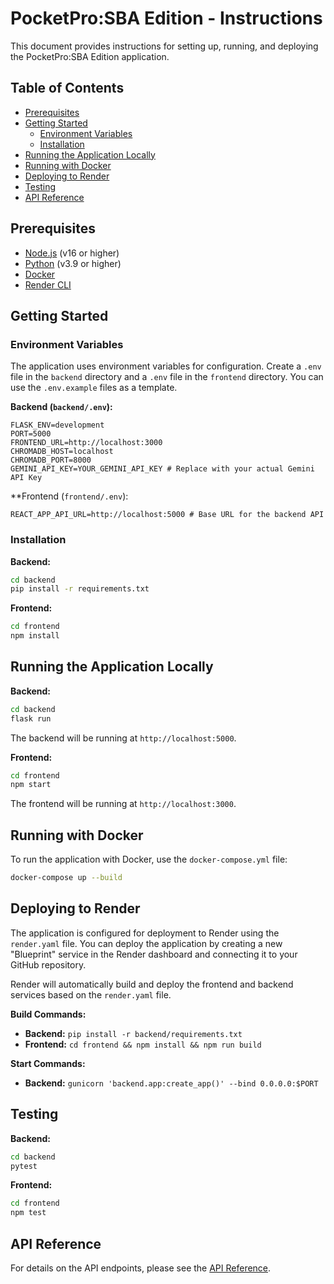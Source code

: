 # PocketPro:SBA Edition - Instructions

This document provides instructions for setting up, running, and deploying the PocketPro:SBA Edition application.

## Table of Contents

- [Prerequisites](#prerequisites)
- [Getting Started](#getting-started)
  - [Environment Variables](#environment-variables)
  - [Installation](#installation)
- [Running the Application Locally](#running-the-application-locally)
- [Running with Docker](#running-with-docker)
- [Deploying to Render](#deploying-to-render)
- [Testing](#testing)
- [API Reference](#api-reference)

## Prerequisites

- [Node.js](https://nodejs.org/) (v16 or higher)
- [Python](https://www.python.org/) (v3.9 or higher)
- [Docker](https://www.docker.com/)
- [Render CLI](https://render.com/docs/cli)

## Getting Started

### Environment Variables

The application uses environment variables for configuration. Create a `.env` file in the `backend` directory and a `.env` file in the `frontend` directory. You can use the `.env.example` files as a template.

**Backend (`backend/.env`):**

```
FLASK_ENV=development
PORT=5000
FRONTEND_URL=http://localhost:3000
CHROMADB_HOST=localhost
CHROMADB_PORT=8000
GEMINI_API_KEY=YOUR_GEMINI_API_KEY # Replace with your actual Gemini API Key
```

**Frontend (`frontend/.env`):

```
REACT_APP_API_URL=http://localhost:5000 # Base URL for the backend API
```

### Installation

**Backend:**

```bash
cd backend
pip install -r requirements.txt
```

**Frontend:**

```bash
cd frontend
npm install
```

## Running the Application Locally

**Backend:**

```bash
cd backend
flask run
```

The backend will be running at `http://localhost:5000`.

**Frontend:**

```bash
cd frontend
npm start
```

The frontend will be running at `http://localhost:3000`.

## Running with Docker

To run the application with Docker, use the `docker-compose.yml` file:

```bash
docker-compose up --build
```

## Deploying to Render

The application is configured for deployment to Render using the `render.yaml` file. You can deploy the application by creating a new "Blueprint" service in the Render dashboard and connecting it to your GitHub repository.

Render will automatically build and deploy the frontend and backend services based on the `render.yaml` file.

**Build Commands:**

- **Backend:** `pip install -r backend/requirements.txt`
- **Frontend:** `cd frontend && npm install && npm run build`

**Start Commands:**

- **Backend:** `gunicorn 'backend.app:create_app()' --bind 0.0.0.0:$PORT`

## Testing

**Backend:**

```bash
cd backend
pytest
```

**Frontend:**

```bash
cd frontend
npm test
```

## API Reference

For details on the API endpoints, please see the [API Reference](docs/api.md).
